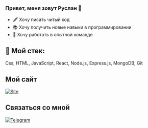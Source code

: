 ### Привет, меня зовут Руслан 👋
- :fountain_pen: Хочу писать читый код
- :books: Хочу получить новые навыки в программировании
- :muscle: Хочу работать в опытной команде
## 🔭 Мой стек: 
Css, HTML, JavaScript, React, Node.js, Express.js, MongoDB, Git
## Мой сайт
[![Site](https://img.shields.io/badge/-Site-090909?style=for-the-badge&logo=website&logoColor=27A0D9)](https://front-movies.nomoredomains.work)
## Связаться со мной 
[![Telegram](https://img.shields.io/badge/-Telegram-090909?style=for-the-badge&logo=telegram&logoColor=27A0D9)](https://t.me/Rufferson)


